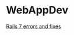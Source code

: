 <!-- https://drb80.github.io/WebAppDev/ -->
# WebAppDev
[Rails 7 errors and fixes](https://drb80.github.io/WebAppDev/Errors)
